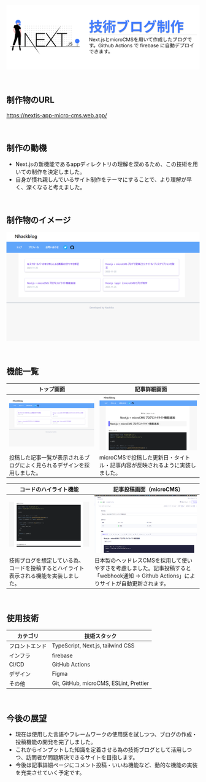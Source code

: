 ![ヘッダー画像](/docs/images/header.png)

<br>

## 制作物のURL

https://nextjs-app-micro-cms.web.app/

<br>

## 制作の動機

- Next.jsの新機能であるappディレクトリの理解を深めるため、この技術を用いての制作を決定しました。
- 自身が慣れ親しんでいるサイト制作をテーマにすることで、より理解が早く、深くなると考えました。

<br>

## 制作物のイメージ
![制作物のイメージ](/docs/images/app_view.gif)

<br>

## 機能一覧
| トップ画面 |　記事詳細画面 |
| ---- | ---- |
| ![トップ画面](/docs/images/design_top.png) | ![記事詳細画面](/docs/images/design_detail.png) |
| 投稿した記事一覧が表示されるブログによく見られるデザインを採用しました。 | microCMSで投稿した更新日・タイトル・記事内容が反映されるように実装しました。 |

| コードのハイライト機能 |　記事投稿画面（microCMS） |
| ---- | ---- |
| ![コードのハイライト機能](/docs/images/design_highlight.png) | ![　記事投稿画面（microCMS）](/docs/images/design_posts.png) |
| 技術ブログを想定している為、コードを投稿するとハイライト表示される機能を実装しました。 | 日本製のヘッドレスCMSを採用して使いやすさを考慮しました。記事投稿すると「webhook通知 → Github Actions」によりサイトが自動更新されます。 |

<br>

## 使用技術

| カテゴリ          | 技術スタック                                     |
| ----------------- | --------------------------------------------------   |
| フロントエンド          | TypeScript, Next.js, tailwind CSS                       |
| インフラ    | firebase                          |
| CI/CD             | GitHub Actions                                       |
| デザイン            | Figma                                         |
| その他              | Git, GitHub, microCMS, ESLint, Prettier |

<br>

<!-- ## システム構成図

![システム構成図](/docs/images/system_architecture.png)

<br> -->

<!-- ## ER図

![ER図](/docs/images/entity-relationship-diagram.png)

<br> -->

## 今後の展望

- 現在は使用した言語やフレームワークの使用感を試しつつ、ブログの作成・投稿機能の開発を完了しました。
- これからインプットした知識を定着させる為の技術ブログとして活用しつつ、訪問者が問題解決できるサイトを目指します。
- 今後は記事詳細ページにコメント投稿・いいね機能など、動的な機能の実装を充実させていく予定です。
